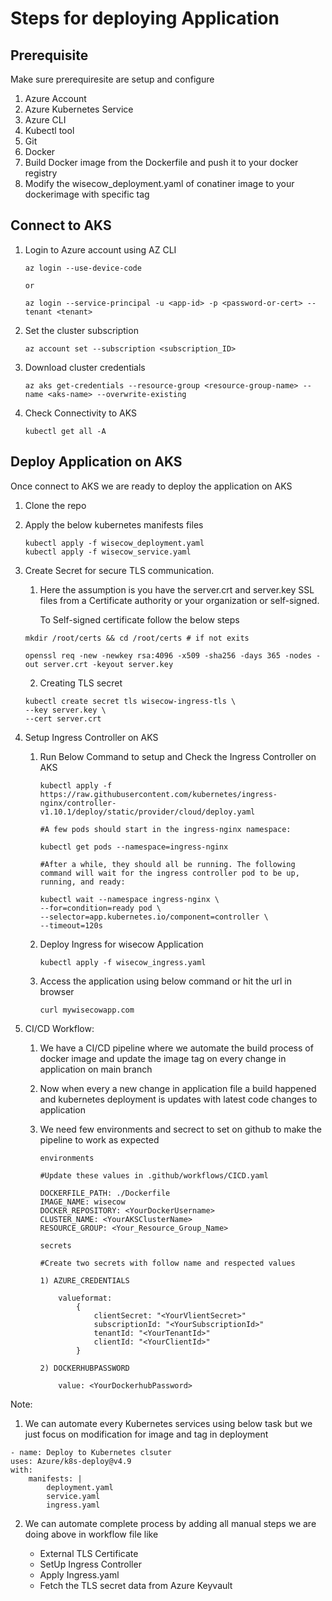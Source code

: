 # Steps for deploying Application

## Prerequisite

Make sure prerequiresite are setup and configure

1) Azure Account
2) Azure Kubernetes Service
3) Azure CLI
4) Kubectl tool
5) Git
6) Docker
7) Build Docker image from the Dockerfile and push it to your docker registry
8) Modify the wisecow_deployment.yaml of conatiner image to your dockerimage with specific tag 


## Connect to AKS

1) Login to Azure account using AZ CLI

    ```
    az login --use-device-code

    or 

    az login --service-principal -u <app-id> -p <password-or-cert> --tenant <tenant>
    ```
2) Set the cluster subscription

    ```
    az account set --subscription <subscription_ID>
    ```
3) Download cluster credentials

    ```
    az aks get-credentials --resource-group <resource-group-name> --name <aks-name> --overwrite-existing
    ```
4) Check Connectivity to AKS

    ```
    kubectl get all -A
    ```

## Deploy Application on AKS

Once connect to AKS we are ready to deploy the application on AKS

1) Clone the repo

2) Apply the below kubernetes manifests files

    ```
    kubectl apply -f wisecow_deployment.yaml
    kubectl apply -f wisecow_service.yaml
    ```

3) Create Secret for secure TLS
communication.

    1) Here the assumption is you have the server.crt and server.key SSL files from a Certificate authority or your organization or self-signed.

        To Self-signed certificate follow the below steps

    ```
    mkdir /root/certs && cd /root/certs # if not exits
    
    openssl req -new -newkey rsa:4096 -x509 -sha256 -days 365 -nodes -out server.crt -keyout server.key
    ```

    2) Creating TLS secret

    ```
    kubectl create secret tls wisecow-ingress-tls \
    --key server.key \
    --cert server.crt
    ```

4) Setup Ingress Controller on AKS
    
    1) Run Below Command to setup and Check the Ingress Controller on AKS

        ```
        kubectl apply -f https://raw.githubusercontent.com/kubernetes/ingress-nginx/controller-v1.10.1/deploy/static/provider/cloud/deploy.yaml

        #A few pods should start in the ingress-nginx namespace:

        kubectl get pods --namespace=ingress-nginx

        #After a while, they should all be running. The following command will wait for the ingress controller pod to be up, running, and ready:

        kubectl wait --namespace ingress-nginx \
        --for=condition=ready pod \
        --selector=app.kubernetes.io/component=controller \
        --timeout=120s
        ```

    2) Deploy Ingress for wisecow Application

        ```
        kubectl apply -f wisecow_ingress.yaml
        ```
    
    3)  Access the application using below command or hit the url in browser

        ```
        curl mywisecowapp.com
        ```
    
5) CI/CD Workflow:
    1) We have a CI/CD pipeline where we automate the build process of docker image and update the image tag on every change in application on main branch

    2) Now when every a new change in application file a build happened and kubernetes deployment is updates with latest code changes to application

    3) We need few environments and secrect to set on github to make the pipeline to work as expected

        ```
        environments

        #Update these values in .github/workflows/CICD.yaml

        DOCKERFILE_PATH: ./Dockerfile
        IMAGE_NAME: wisecow
        DOCKER_REPOSITORY: <YourDockerUsername>
        CLUSTER_NAME: <YourAKSClusterName>
        RESOURCE_GROUP: <Your_Resource_Group_Name>
        ```

        ```
        secrets

        #Create two secrets with follow name and respected values

        1) AZURE_CREDENTIALS

            valueformat:
                {
                    clientSecret: "<YourVlientSecret>"
                    subscriptionId: "<YourSubscriptionId>"
                    tenantId: "<YourTenantId>"
                    clientId: "<YourClientId>"
                }
        
        2) DOCKERHUBPASSWORD
        
            value: <YourDockerhubPassword>
        ```

Note: 

1) We can automate every Kubernetes services using below task but we just focus on modification for image and tag in deployment

```
- name: Deploy to Kubernetes clsuter
uses: Azure/k8s-deploy@v4.9
with:
    manifests: |
        deployment.yaml
        service.yaml
        ingress.yaml
```

2) We can automate complete process by adding all manual steps we are doing above in workflow file like

    * External TLS Certificate 
    * SetUp Ingress Controller
    * Apply Ingress.yaml
    * Fetch the TLS secret data from Azure Keyvault